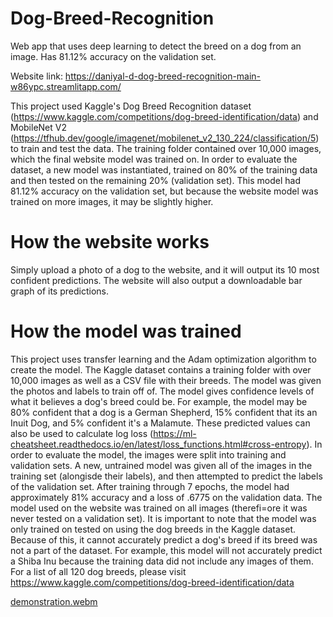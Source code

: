 # Dog-Breed-Recognition
Web app that uses deep learning to detect the breed on a dog from an image. Has 81.12% accuracy on the validation set.

Website link: https://daniyal-d-dog-breed-recognition-main-w86ypc.streamlitapp.com/

This project used Kaggle's Dog Breed Recognition dataset (https://www.kaggle.com/competitions/dog-breed-identification/data) and MobileNet V2 (https://tfhub.dev/google/imagenet/mobilenet_v2_130_224/classification/5) to train and test the data. The training folder contained over 10,000 images, which the final website model was trained on. In order to evaluate the dataset, a new model was instantiated, trained on 80% of the training data and then tested on the remaining 20% (validation set). This model had 81.12% accuracy on the validation set, but because the website model was trained on more images, it may be slightly higher.

# How the website works
Simply upload a photo of a dog to the website, and it will output its 10 most confident predictions. The website will also output a downloadable bar graph of its predictions.

# How the model was trained
This project uses transfer learning and the Adam optimization algorithm to create the model. The Kaggle dataset contains a training folder with over 10,000 images as well as a CSV file with their breeds. The model was given the photos and labels to train off of. The model gives confidence levels of what it believes a dog's breed could be. For example, the model may be 80% confident that a dog is a German Shepherd, 15% confident that its an Inuit Dog, and 5% confident it's a Malamute. These predicted values can also be used to calculate log loss (https://ml-cheatsheet.readthedocs.io/en/latest/loss_functions.html#cross-entropy). In order to evaluate the model, the images were split into training and validation sets. A new, untrained model was given all of the images in the training set (alongisde their labels), and then attempted to predict the labels of the validation set. After training through 7 epochs, the model had approximately 81% accuracy and a loss of .6775 on the validation data. The model used on the website was trained on all images (therefi=ore it was never tested on a validation set). It is important to note that the model was only trained on tested on using the dog breeds in the Kaggle dataset. Because of this, it cannot accurately predict a dog's breed if its breed was not a part of the dataset. For example, this model will not accurately predict a Shiba Inu because the training data did not include any images of them. For a list of all 120 dog breeds, please visit https://www.kaggle.com/competitions/dog-breed-identification/data


[demonstration.webm](https://user-images.githubusercontent.com/31736868/180587221-9134f6da-d63b-4328-9c7c-aca8dd7998f5.webm)

